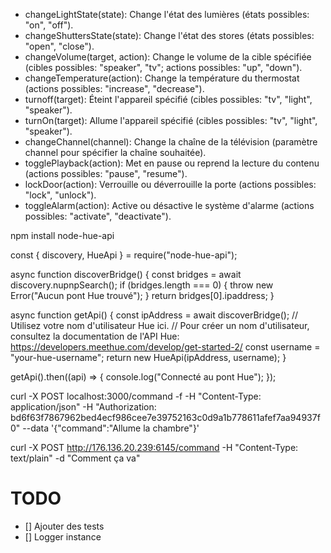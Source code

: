- changeLightState(state): Change l'état des lumières (états possibles: "on", "off").
- changeShuttersState(state): Change l'état des stores (états possibles: "open", "close").
- changeVolume(target, action): Change le volume de la cible spécifiée (cibles possibles: "speaker", "tv"; actions possibles: "up", "down").
- changeTemperature(action): Change la température du thermostat (actions possibles: "increase", "decrease").
- turnoff(target): Éteint l'appareil spécifié (cibles possibles: "tv", "light", "speaker").
- turnOn(target): Allume l'appareil spécifié (cibles possibles: "tv", "light", "speaker").
- changeChannel(channel): Change la chaîne de la télévision (paramètre channel pour spécifier la chaîne souhaitée).
- togglePlayback(action): Met en pause ou reprend la lecture du contenu (actions possibles: "pause", "resume").
- lockDoor(action): Verrouille ou déverrouille la porte (actions possibles: "lock", "unlock").
- toggleAlarm(action): Active ou désactive le système d'alarme (actions possibles: "activate", "deactivate").

npm install node-hue-api

const { discovery, HueApi } = require("node-hue-api");

async function discoverBridge() {
  const bridges = await discovery.nupnpSearch();
  if (bridges.length === 0) {
    throw new Error("Aucun pont Hue trouvé");
  }
  return bridges[0].ipaddress;
}

async function getApi() {
  const ipAddress = await discoverBridge();
  // Utilisez votre nom d'utilisateur Hue ici.
  // Pour créer un nom d'utilisateur, consultez la documentation de l'API Hue: https://developers.meethue.com/develop/get-started-2/
  const username = "your-hue-username";
  return new HueApi(ipAddress, username);
}

getApi().then((api) => {
  console.log("Connecté au pont Hue");
});

curl -X POST localhost:3000/command -f -H "Content-Type: application/json" -H "Authorization: bd6f63f7867962bed4ecf986cee7e39752163c0d9a1b778611afef7aa94937f0" --data '{"command":"Allume la chambre"}'

curl -X POST http://176.136.20.239:6145/command -H "Content-Type: text/plain" -d "Comment ça va" 

# TODO

- [] Ajouter des tests
- [] Logger instance